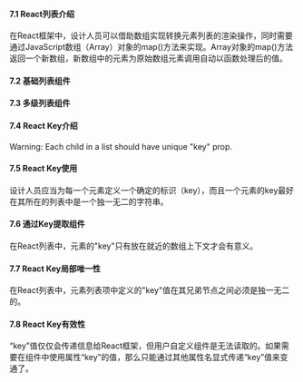 #### 7.1 React列表介绍

在React框架中，设计人员可以借助数组实现转换元素列表的渲染操作，同时需要通过JavaScript数组（Array）对象的map()方法来实现。Array对象的map()方法返回一个新数组，新数组中的元素为原始数组元素调用自动以函数处理后的值。

#### 7.2 基础列表组件

#### 7.3 多级列表组件

#### 7.4 React Key介绍

Warning: Each child in a list should have unique "key" prop.

#### 7.5 React Key使用

设计人员应当为每一个元素定义一个确定的标识（key），而且一个元素的key最好在其所在的列表中是一个独一无二的字符串。

#### 7.6 通过Key提取组件

在React列表中，元素的"key"只有放在就近的数组上下文才会有意义。

#### 7.7 React Key局部唯一性

在React列表中，元素列表项中定义的"key"值在其兄弟节点之间必须是独一无二的。

#### 7.8 React Key有效性

“key”值仅仅会传递信息给React框架，但用户自定义组件是无法读取的。如果需要在组件中使用属性“key”的值，那么只能通过其他属性名显式传递“key”值来变通了。